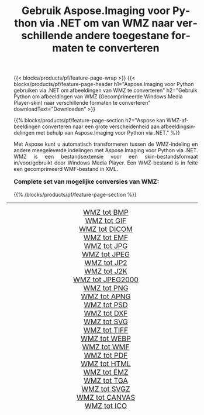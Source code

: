 ﻿---
title: Gebruik Aspose.Imaging voor Python via .NET om van WMZ naar verschillende andere toegestane formaten te converteren 
weight: 3920
url: /nl/python-net/conversion/from/wmz/ 
lang: nl
langdirlevel: 2
locales: zh-hans,ja,it,ru,de,es,fr,nl,id,lt,pl,pt,vi,tr,ko,zh-hant,ar,hi,th,sv,cs,uk,he
description: U kunt snel transformeren van WMZ(Gecomprimeerde Windows Media Player-skin) naar verschillende formaten met behulp van Aspose.Imaging voor Python via .NET.
---

{{< blocks/products/pf/feature-page-wrap >}}
{{< blocks/products/pf/feature-page-header h1="Aspose.Imaging voor Python gebruiken via .NET om afbeeldingen van WMZ te converteren" h2="Gebruik Python om afbeeldingen van WMZ (Gecomprimeerde Windows Media Player-skin) naar verschillende formaten te converteren" downloadText="Downloaden" >}}


{{% blocks/products/pf/feature-page-section  h2="Aspose kan WMZ-afbeeldingen converteren naar een grote verscheidenheid aan afbeeldingsindelingen met behulp van Aspose.Imaging voor Python via .NET." %}}
<p align=justify>Met Aspose kunt u automatisch transformeren tussen de WMZ-indeling en andere meegeleverde indelingen met Aspose.Imaging voor Python via .NET. WMZ is een bestandsextensie voor een skin-bestandsformaat in/voor/gebruikt door Windows Media Player. Een WMZ-bestand is in feite een gecomprimeerd WMF-bestand in XML.</p>
<h3 style="margin-top:16px;">
Complete set van mogelijke conversies van WMZ:
</h3>
{{% /blocks/products/pf/feature-page-section %}}
<div class="container-fluid productfamilypage bg-gray">
    <div class="convertypes bg-gray agp-content section">
        <div class="container">
		<hr style="margin-left:-20px;"/>
		<div class="row other-converters" style="gap: 10px;font-size: 19px;text-align:center;">
		    <div class='col-md-3 other-converter remove-lp remove-rp'><a href="/imaging/nl/python-net/conversion/wmz-to-bmp/" style="padding:15px;">WMZ tot BMP</a></div><div class='col-md-3 other-converter remove-lp remove-rp'><a href="/imaging/nl/python-net/conversion/wmz-to-gif/" style="padding:15px;">WMZ tot GIF</a></div><div class='col-md-3 other-converter remove-lp remove-rp'><a href="/imaging/nl/python-net/conversion/wmz-to-dicom/" style="padding:15px;">WMZ tot DICOM</a></div><div class='col-md-3 other-converter remove-lp remove-rp'><a href="/imaging/nl/python-net/conversion/wmz-to-emf/" style="padding:15px;">WMZ tot EMF</a></div><div class='col-md-3 other-converter remove-lp remove-rp'><a href="/imaging/nl/python-net/conversion/wmz-to-jpg/" style="padding:15px;">WMZ tot JPG</a></div><div class='col-md-3 other-converter remove-lp remove-rp'><a href="/imaging/nl/python-net/conversion/wmz-to-jpeg/" style="padding:15px;">WMZ tot JPEG</a></div><div class='col-md-3 other-converter remove-lp remove-rp'><a href="/imaging/nl/python-net/conversion/wmz-to-jp2/" style="padding:15px;">WMZ tot JP2</a></div><div class='col-md-3 other-converter remove-lp remove-rp'><a href="/imaging/nl/python-net/conversion/wmz-to-j2k/" style="padding:15px;">WMZ tot J2K</a></div><div class='col-md-3 other-converter remove-lp remove-rp'><a href="/imaging/nl/python-net/conversion/wmz-to-jpeg2000/" style="padding:15px;">WMZ tot JPEG2000</a></div><div class='col-md-3 other-converter remove-lp remove-rp'><a href="/imaging/nl/python-net/conversion/wmz-to-png/" style="padding:15px;">WMZ tot PNG</a></div><div class='col-md-3 other-converter remove-lp remove-rp'><a href="/imaging/nl/python-net/conversion/wmz-to-apng/" style="padding:15px;">WMZ tot APNG</a></div><div class='col-md-3 other-converter remove-lp remove-rp'><a href="/imaging/nl/python-net/conversion/wmz-to-psd/" style="padding:15px;">WMZ tot PSD</a></div><div class='col-md-3 other-converter remove-lp remove-rp'><a href="/imaging/nl/python-net/conversion/wmz-to-dxf/" style="padding:15px;">WMZ tot DXF</a></div><div class='col-md-3 other-converter remove-lp remove-rp'><a href="/imaging/nl/python-net/conversion/wmz-to-svg/" style="padding:15px;">WMZ tot SVG</a></div><div class='col-md-3 other-converter remove-lp remove-rp'><a href="/imaging/nl/python-net/conversion/wmz-to-tiff/" style="padding:15px;">WMZ tot TIFF</a></div><div class='col-md-3 other-converter remove-lp remove-rp'><a href="/imaging/nl/python-net/conversion/wmz-to-webp/" style="padding:15px;">WMZ tot WEBP</a></div><div class='col-md-3 other-converter remove-lp remove-rp'><a href="/imaging/nl/python-net/conversion/wmz-to-wmf/" style="padding:15px;">WMZ tot WMF</a></div><div class='col-md-3 other-converter remove-lp remove-rp'><a href="/imaging/nl/python-net/conversion/wmz-to-pdf/" style="padding:15px;">WMZ tot PDF</a></div><div class='col-md-3 other-converter remove-lp remove-rp'><a href="/imaging/nl/python-net/conversion/wmz-to-html/" style="padding:15px;">WMZ tot HTML</a></div><div class='col-md-3 other-converter remove-lp remove-rp'><a href="/imaging/nl/python-net/conversion/wmz-to-emz/" style="padding:15px;">WMZ tot EMZ</a></div><div class='col-md-3 other-converter remove-lp remove-rp'><a href="/imaging/nl/python-net/conversion/wmz-to-tga/" style="padding:15px;">WMZ tot TGA</a></div><div class='col-md-3 other-converter remove-lp remove-rp'><a href="/imaging/nl/python-net/conversion/wmz-to-svgz/" style="padding:15px;">WMZ tot SVGZ</a></div><div class='col-md-3 other-converter remove-lp remove-rp'><a href="/imaging/nl/python-net/conversion/wmz-to-canvas/" style="padding:15px;">WMZ tot CANVAS</a></div><div class='col-md-3 other-converter remove-lp remove-rp'><a href="/imaging/nl/python-net/conversion/wmz-to-ico/" style="padding:15px;">WMZ tot ICO</a></div>
                </div>
        </div>
    </div>
</div>
<br/>

